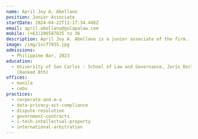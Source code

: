 ```yaml
---
name: April Joy A. Abellano
position: Junior Associate
startDate: 2024-04-22T11:17:34.446Z
email: april.abellano@gulapalaw.com
mobile: (+63)286587835 to 36
description: A﻿pril Joy A. Abellano is a junior associate of the firm.
image: /img/1scf7035.jpg
admissions:
  - Philippine Bar, 2023
education:
  - University of San Carlos - School of Law and Governance, Juris Doctor, 2023,
    (Ranked 8th)
offices:
  - manila
  - cebu
practices:
  - corporate-and-m-a
  - data-privacy-act-compliance
  - dispute-resolution
  - government-contracts
  - i-tech-intellectual-property
  - international-arbitration
---
```

